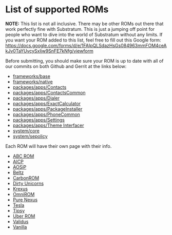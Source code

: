 # List of supported ROMs

**NOTE:** This list is not all inclusive. There may be other ROMs out there that work perfectly fine with Substratum. This is just a jumping off point for people who want to dive into the world of Substratum without any limits. If you want your ROM added to this list, feel free to fill out this Google form: https://docs.google.com/forms/d/e/1FAIpQLSdazHsGs084963mmFOM4ceAkJv0TaYUvcySxljw9SnFE7kNfg/viewform

Before submitting, you should make sure your ROM is up to date with all of our commits on both Github and Gerrit at the links below:

+ [frameworks/base](https://github.com/SubstratumResources/platform_frameworks_base/commits/n-mr1-rootless)
+ [frameworks/native](https://github.com/SubstratumResources/platform_frameworks_native/commits/n-mr1-rootless)
+ [packages/apps/Contacts](https://github.com/SubstratumResources/platform_packages_apps_contacts/commits/n-mr1-rootless)
+ [packages/apps/ContactsCommon](https://github.com/SubstratumResources/platform_packages_apps_ContactsCommon/commits/n-mr1-rootless)
+ [packages/apps/Dialer](https://github.com/SubstratumResources/platform_packages_apps_Dialer/commits/n-mr1-rootless)
+ [packages/apps/ExactCalculator](https://github.com/SubstratumResources/platform_packages_apps_ExactCalculator/commits/n-mr1-rootless)
+ [packages/apps/PackageInstaller](https://github.com/SubstratumResources/platform_packages_apps_PackageInstaller/commits/n-mr1-rootless)
+ [packages/apps/PhoneCommon](https://github.com/SubstratumResources/platform_packages_apps_PhoneCommon/commits/n-mr1-rootless)
+ [packages/apps/Settings](https://github.com/SubstratumResources/platform_packages_apps_settings/commits/n-mr1-rootless)
+ [packages/apps/Theme Interfacer](https://github.com/substratum/interfacer/commits/n-rootless)
+ [system/core](https://github.com/SubstratumResources/platform_system_core/commits/n-mr1-rootless)
+ [system/sepolicy](https://github.com/SubstratumResources/platform_system_sepolicy/commits/n-mr1-rootless)

Each ROM will have their own page with their info.

+ [ABC ROM](ROMs/ABC.md)
+ [AICP](ROMs/AICP.md)
+ [AOSiP](ROMs/AOSiP.md)
+ [Beltz](ROMs/Beltz.md)
+ [CarbonROM](ROMs/Carbon.md)
+ [Dirty Unicorns](ROMs/DU.md)
+ [Krexus](ROMs/Krexus.md)
+ [OmniROM](ROMs/Omni.md)
+ [Pure Nexus](ROMs/PN.md)
+ [Tesla](ROMs/Tesla.md)
+ [Tipsy](ROMs/Tipsy.md)
+ [Uber ROM](ROMs/Uber.md)
+ [Validus](ROMs/Validus.md)
+ [Vanilla](ROMs/Vanilla.md)
